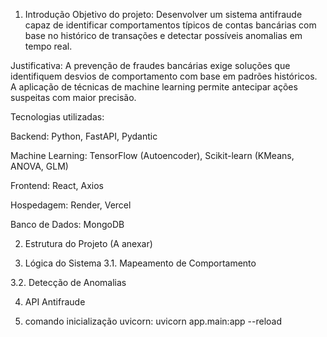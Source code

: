 1. Introdução
Objetivo do projeto: Desenvolver um sistema antifraude capaz de identificar comportamentos típicos de contas bancárias com base no histórico de transações e detectar possíveis anomalias em tempo real.

Justificativa: A prevenção de fraudes bancárias exige soluções que identifiquem desvios de comportamento com base em padrões históricos. A aplicação de técnicas de machine learning permite antecipar ações suspeitas com maior precisão.

Tecnologias utilizadas:

Backend: Python, FastAPI, Pydantic

Machine Learning: TensorFlow (Autoencoder), Scikit-learn (KMeans, ANOVA, GLM)

Frontend: React, Axios

Hospedagem: Render, Vercel

Banco de Dados: MongoDB

2. Estrutura do Projeto (A anexar)

3. Lógica do Sistema
3.1. Mapeamento de Comportamento

3.2. Detecção de Anomalias

4. API Antifraude

5. comando inicialização uvicorn:
   uvicorn app.main:app --reload

 

